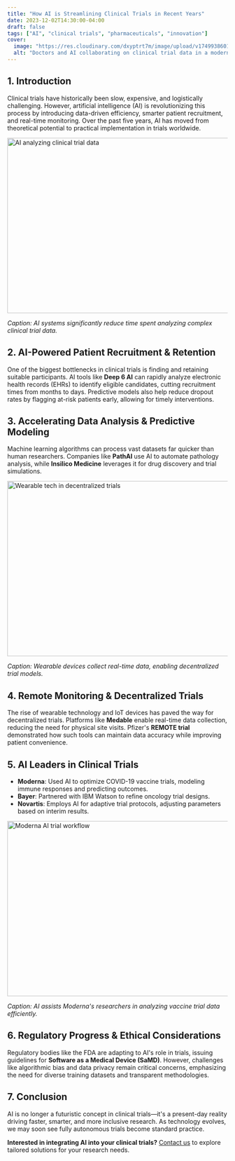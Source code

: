 ```yaml
---
title: "How AI is Streamlining Clinical Trials in Recent Years"
date: 2023-12-02T14:30:00-04:00
draft: false
tags: ["AI", "clinical trials", "pharmaceuticals", "innovation"]
cover:
  image: "https://res.cloudinary.com/dxyptrt7m/image/upload/v1749938601/xur4vumtawpp3hzovfvi.jpg"
  alt: "Doctors and AI collaborating on clinical trial data in a modern lab"
---
```


## **1. Introduction**

Clinical trials have historically been slow, expensive, and logistically challenging. However, artificial intelligence (AI) is revolutionizing this process by introducing data-driven efficiency, smarter patient recruitment, and real-time monitoring. Over the past five years, AI has moved from theoretical potential to practical implementation in trials worldwide.

<img src="https://res.cloudinary.com/dxyptrt7m/image/upload/v1749937297/cbkjnvloh8jqakd6nqkf.jpg" alt="AI analyzing clinical trial data" width="600" height="400">

*Caption: AI systems significantly reduce time spent analyzing complex clinical trial data.*

## **2. AI-Powered Patient Recruitment & Retention**

One of the biggest bottlenecks in clinical trials is finding and retaining suitable participants. AI tools like **Deep 6 AI** can rapidly analyze electronic health records (EHRs) to identify eligible candidates, cutting recruitment times from months to days. Predictive models also help reduce dropout rates by flagging at-risk patients early, allowing for timely interventions.

## **3. Accelerating Data Analysis & Predictive Modeling**

Machine learning algorithms can process vast datasets far quicker than human researchers. Companies like **PathAI** use AI to automate pathology analysis, while **Insilico Medicine** leverages it for drug discovery and trial simulations.

<img src="https://res.cloudinary.com/dxyptrt7m/image/upload/v1749937444/iq9u2upg1raxbpzlleap.jpg" alt="Wearable tech in decentralized trials" width="600" height="400">

*Caption: Wearable devices collect real-time data, enabling decentralized trial models.*

## **4. Remote Monitoring & Decentralized Trials**

The rise of wearable technology and IoT devices has paved the way for decentralized trials. Platforms like **Medable** enable real-time data collection, reducing the need for physical site visits. Pfizer's **REMOTE trial** demonstrated how such tools can maintain data accuracy while improving patient convenience.

## **5. AI Leaders in Clinical Trials**

- **Moderna**: Used AI to optimize COVID-19 vaccine trials, modeling immune responses and predicting outcomes.
- **Bayer**: Partnered with IBM Watson to refine oncology trial designs.
- **Novartis**: Employs AI for adaptive trial protocols, adjusting parameters based on interim results.

<img src="https://res.cloudinary.com/dxyptrt7m/image/upload/v1749937785/fwzh3n5kgqepxgkeoiqk.jpg" alt="Moderna AI trial workflow" width="600" height="400">

*Caption: AI assists Moderna's researchers in analyzing vaccine trial data efficiently.*

## **6. Regulatory Progress & Ethical Considerations**

Regulatory bodies like the FDA are adapting to AI's role in trials, issuing guidelines for **Software as a Medical Device (SaMD)**. However, challenges like algorithmic bias and data privacy remain critical concerns, emphasizing the need for diverse training datasets and transparent methodologies.

## **7. Conclusion**

AI is no longer a futuristic concept in clinical trials—it's a present-day reality driving faster, smarter, and more inclusive research. As technology evolves, we may soon see fully autonomous trials become standard practice.

**Interested in integrating AI into your clinical trials?** [Contact us](#) to explore tailored solutions for your research needs.